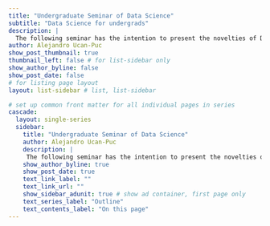 ```yaml
---
title: "Undergraduate Seminar of Data Science"
subtitle: "Data Science for undergrads"
description: |
  The following seminar has the intention to present the novelties of Data Science in the industry for undergrad students.
author: Alejandro Ucan-Puc
show_post_thumbnail: true
thumbnail_left: false # for list-sidebar only
show_author_byline: false
show_post_date: false
# for listing page layout
layout: list-sidebar # list, list-sidebar

# set up common front matter for all individual pages in series
cascade:
  layout: single-series 
  sidebar:
    title: "Undergraduate Seminar of Data Science"
    author: Alejandro Ucan-Puc
    description: |
     The following seminar has the intention to present the novelties of Data Science in the industry for undergrad students.
    show_author_byline: true
    show_post_date: true
    text_link_label: ""
    text_link_url: ""
    show_sidebar_adunit: true # show ad container, first page only
    text_series_label: "Outline" 
    text_contents_label: "On this page" 
---
```

